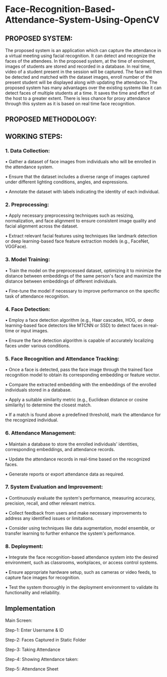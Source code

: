 # Face-Recognition-Based-Attendance-System-Using-OpenCV

## PROPOSED SYSTEM:
The proposed system is an application which can capture the attendance in a virtual meeting using facial recognition. It can detect and recognize the faces of the attendees. In the proposed system, at the time of enrolment, images of students are stored and recorded in a database. In real time, video of a student present in the session will be captured. The face will then be detected and matched with the dataset images, enroll number of the present student will be displayed along with updating the attendance. The proposed system has many advantages over the existing systems like it can detect faces of multiple students at a time. It saves the time and effort of the host to a greater extent. There is less chance for proxy attendance through this system as it is based on real time face recognition.

##  PROPOSED METHODOLOGY:


##  WORKING STEPS:

###  1. Data Collection:
   
•   	Gather a dataset of face images from individuals who will be enrolled in the attendance system.

•   	Ensure that the dataset includes a diverse range of images captured under different lighting conditions, angles, and expressions.

•   	Annotate the dataset with labels indicating the identity of each individual.

###  2. Preprocessing:
•	   Apply necessary preprocessing techniques such as resizing, normalization, and face alignment to ensure consistent image quality and facial alignment across the dataset.

•   	Extract relevant facial features using techniques like landmark detection or deep learning-based face feature extraction models (e.g., FaceNet, VGGFace).

### 3. Model Training:

•	Train the model on the preprocessed dataset, optimizing it to minimize the distance between embeddings of the same person's face and maximize the distance between embeddings of different individuals.

•	Fine-tune the model if necessary to improve performance on the specific task of attendance recognition.

### 4. Face Detection:

•	Employ a face detection algorithm (e.g., Haar cascades, HOG, or deep learning-based face detectors like MTCNN or SSD) to detect faces in real-time or input images.

•	Ensure the face detection algorithm is capable of accurately localizing faces under various conditions.

### 5. Face Recognition and Attendance Tracking:

•	Once a face is detected, pass the face image through the trained face recognition model to obtain its corresponding embedding or feature vector.

•	Compare the extracted embedding with the embeddings of the enrolled individuals stored in a database.

•	Apply a suitable similarity metric (e.g., Euclidean distance or cosine similarity) to determine the closest match.

•	If a match is found above a predefined threshold, mark the attendance for the recognized individual.

### 6. Attendance Management:

•	Maintain a database to store the enrolled individuals' identities, corresponding embeddings, and attendance records.

•	Update the attendance records in real-time based on the recognized faces.

•	Generate reports or export attendance data as required.

### 7. System Evaluation and Improvement:

•	Continuously evaluate the system's performance, measuring accuracy, precision, recall, and other relevant metrics.

•	Collect feedback from users and make necessary improvements to address any identified issues or limitations.

•	Consider using techniques like data augmentation, model ensemble, or transfer learning to further enhance the system's performance.


### 8. Deployment:

•	Integrate the face recognition-based attendance system into the desired environment, such as classrooms, workplaces, or access control systems.

•	Ensure appropriate hardware setup, such as cameras or video feeds, to capture face images for recognition.

•	Test the system thoroughly in the deployment environment to validate its functionality and reliability.


##   Implementation

Main Screen:



Step-1: Enter Username & ID


Step-2: Faces Captured in Static Folder


Step-3: Taking Attendance



Step-4: Showing Attendance taken:



Step-5: Attendance Sheet









